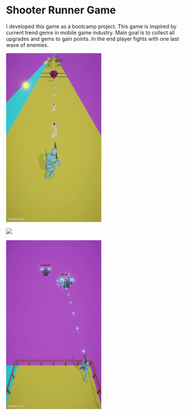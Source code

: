# Shooter Runner Game
I developed this game as a bootcamp project. This game is inspired by current trend genre in mobile game industry.
Main goal is to collect all upgrades and gems to gain points. In the end player fights with one last wave of enemies.

![](runner_mid_phase.gif)

![](ezgif.com-fail.gif)

![](runner_last_phase.gif)
